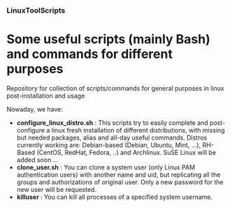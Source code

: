 ### LinuxToolScripts
# Some useful scripts (mainly Bash) and commands for different purposes

Repository for collection of scripts/commands for general purposes in linux post-installation and usage

Nowaday, we have:

- **configure_linux_distro.sh** : This scripts try to easily complete and post-configure a linux fresh installation of different distributions, with missing but needed packages, alias and all-day useful commands. Distros currently working are: Debian-based (Debian, Ubuntu, Mint, ...), RH-Based (CentOS, RedHat, Fedora, ..) and Archlinux. SuSE Linux will be added soon ...
- **clone_user.sh** : You can clone a system user (only Linux PAM authentication users) with another name and uid, but replicating all the groups and authorizations of original user. Only a new password for the new user will be requested.
- **killuser** : You can kill all processes of a specified system username.

